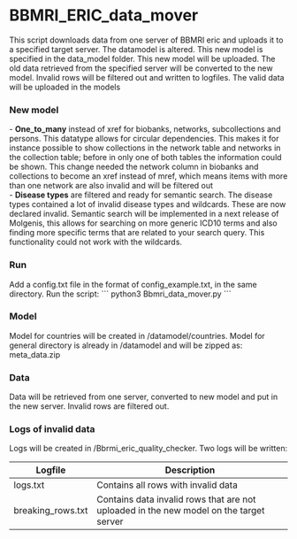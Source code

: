 # BBMRI_ERIC_data_mover

This script downloads data from one server of BBMRI eric and uploads it to a specified target server. The datamodel is altered.
This new model is specified in the data_model folder. This new model will be uploaded.
The old data retrieved from the specified server will be converted to the new model.
Invalid rows will be filtered out and written to logfiles. The valid data will be uploaded in the models<br/>

<h3>New model</h3>
 - <b>One_to_many</b> instead of xref for biobanks, networks, subcollections and persons. This datatype allows for circular dependencies.
 This makes it for instance possible to show collections in the network table and networks in the collection table; before in only one
 of both tables the information could be shown. This change needed the network column in biobanks and collections to become an xref instead of
 mref, which means items with more than one network are also invalid and will be filtered out<br/>
 - <b>Disease types</b> are filtered and ready for semantic search. The disease types contained a lot of invalid disease types and wildcards.
 These are now declared invalid. Semantic search will be implemented in a next release of Molgenis, this allows for searching on more generic
 ICD10 terms and also finding more specific terms that are related to your search query. This functionality could not work with the wildcards.

<h3>Run</h3>
Add a config.txt file in the format of config_example.txt, in the same directory. 
Run the script:
```
python3 Bbmri_data_mover.py
```


<h3>Model</h3>
Model for countries will be created in /datamodel/countries.
Model for general directory is already in /datamodel and will be zipped as: meta_data.zip

<h3>Data</h3>
Data will be retrieved from one server, converted to new model and put in the new server. Invalid rows are filtered out.

<h3>Logs of invalid data</h3>
Logs will be created in /Bbrmi_eric_quality_checker. Two logs will be written:

| Logfile           | Description                                                                                 |
|-------------------|---------------------------------------------------------------------------------------------|
| logs.txt          | Contains all rows with invalid data                                                         |
| breaking_rows.txt | Contains data invalid rows that are not uploaded in the new model on the target server      |